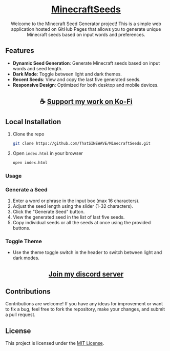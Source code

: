 <div align="center">

# [MinecraftSeeds](https://thatsinewave.github.io/MinecraftSeeds)

Welcome to the Minecraft Seed Generator project! This is a simple web application hosted on GitHub Pages that allows you to generate unique Minecraft seeds based on input words and preferences.

</div>

## Features

- **Dynamic Seed Generation**: Generate Minecraft seeds based on input words and seed length.
- **Dark Mode**: Toggle between light and dark themes.
- **Recent Seeds**: View and copy the last five generated seeds.
- **Responsive Design**: Optimized for both desktop and mobile devices.

<div align="center">

## ☕ [Support my work on Ko-Fi](https://ko-fi.com/thatsinewave)

</div>

## Local Installation

1. Clone the repo
   ```sh
   git clone https://github.com/ThatSINEWAVE/MinecraftSeeds.git
   ```
2. Open `index.html` in your browser
   ```sh
   open index.html
   ```

### Usage

### Generate a Seed

1. Enter a word or phrase in the input box (max 16 characters).
2. Adjust the seed length using the slider (1-32 characters).
3. Click the "Generate Seed" button.
4. View the generated seed in the list of last five seeds.
5. Copy individual seeds or all the seeds at once using the provided buttons.

### Toggle Theme

- Use the theme toggle switch in the header to switch between light and dark modes.

<div align="center">

## [Join my discord server](https://discord.gg/2nHHHBWNDw)

</div>

## Contributions

Contributions are welcome! If you have any ideas for improvement or want to fix a bug, feel free to fork the repository, make your changes, and submit a pull request.

## License

This project is licensed under the [MIT License](LICENSE).
